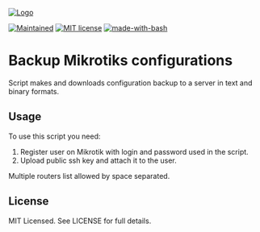[![Logo](https://dntsk.dev/assets/logo_transparent_crop_360.png)](https://dntsk.dev)

[![Maintained](https://img.shields.io/badge/maintained%20by-dntsk.dev-blue.svg)](https://dntsk.dev/) [![MIT license](https://img.shields.io/badge/license-MIT-blue.svg)](https://opensource.org/licenses/MIT) [![made-with-bash](https://img.shields.io/badge/made%20with-Bash-blue.svg)](https://www.gnu.org/software/bash/)

# Backup Mikrotiks configurations

Script makes and downloads configuration backup to a server in text and binary formats.

## Usage

To use this script you need:

1. Register user on Mikrotik with login and password used in the script.
2. Upload public ssh key and attach it to the user.

Multiple routers list allowed by space separated.

## License

MIT Licensed. See LICENSE for full details.
